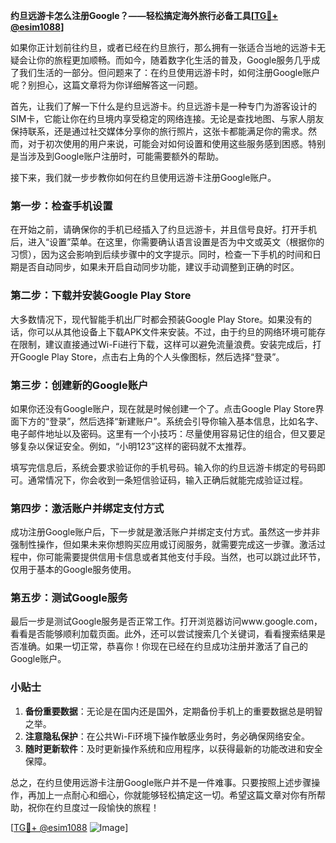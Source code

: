**约旦远游卡怎么注册Google？——轻松搞定海外旅行必备工具[[TG💪+ @esim1088](https://t.me/s/esim1088)]**

如果你正计划前往约旦，或者已经在约旦旅行，那么拥有一张适合当地的远游卡无疑会让你的旅程更加顺畅。而如今，随着数字化生活的普及，Google服务几乎成了我们生活的一部分。但问题来了：在约旦使用远游卡时，如何注册Google账户呢？别担心，这篇文章将为你详细解答这一问题。

首先，让我们了解一下什么是约旦远游卡。约旦远游卡是一种专门为游客设计的SIM卡，它能让你在约旦境内享受稳定的网络连接。无论是查找地图、与家人朋友保持联系，还是通过社交媒体分享你的旅行照片，这张卡都能满足你的需求。然而，对于初次使用的用户来说，可能会对如何设置和使用这些服务感到困惑。特别是当涉及到Google账户注册时，可能需要额外的帮助。

接下来，我们就一步步教你如何在约旦使用远游卡注册Google账户。

### 第一步：检查手机设置

在开始之前，请确保你的手机已经插入了约旦远游卡，并且信号良好。打开手机后，进入“设置”菜单。在这里，你需要确认语言设置是否为中文或英文（根据你的习惯），因为这会影响到后续步骤中的文字提示。同时，检查一下手机的时间和日期是否自动同步，如果未开启自动同步功能，建议手动调整到正确的时区。

### 第二步：下载并安装Google Play Store

大多数情况下，现代智能手机出厂时都会预装Google Play Store。如果没有的话，你可以从其他设备上下载APK文件来安装。不过，由于约旦的网络环境可能存在限制，建议直接通过Wi-Fi进行下载，这样可以避免流量浪费。安装完成后，打开Google Play Store，点击右上角的个人头像图标，然后选择“登录”。

### 第三步：创建新的Google账户

如果你还没有Google账户，现在就是时候创建一个了。点击Google Play Store界面下方的“登录”，然后选择“新建账户”。系统会引导你输入基本信息，比如名字、电子邮件地址以及密码。这里有一个小技巧：尽量使用容易记住的组合，但又要足够复杂以保证安全。例如，“小明123”这样的密码就不太推荐。

填写完信息后，系统会要求验证你的手机号码。输入你的约旦远游卡绑定的号码即可。通常情况下，你会收到一条短信验证码，输入正确后就能完成验证过程。

### 第四步：激活账户并绑定支付方式

成功注册Google账户后，下一步就是激活账户并绑定支付方式。虽然这一步并非强制性操作，但如果未来你想购买应用或订阅服务，就需要完成这一步骤。激活过程中，你可能需要提供信用卡信息或者其他支付手段。当然，也可以跳过此环节，仅用于基本的Google服务使用。

### 第五步：测试Google服务

最后一步是测试Google服务是否正常工作。打开浏览器访问www.google.com，看看是否能够顺利加载页面。此外，还可以尝试搜索几个关键词，看看搜索结果是否准确。如果一切正常，恭喜你！你现在已经在约旦成功注册并激活了自己的Google账户。

### 小贴士

1. **备份重要数据**：无论是在国内还是国外，定期备份手机上的重要数据总是明智之举。
2. **注意隐私保护**：在公共Wi-Fi环境下操作敏感业务时，务必确保网络安全。
3. **随时更新软件**：及时更新操作系统和应用程序，以获得最新的功能改进和安全保障。

总之，在约旦使用远游卡注册Google账户并不是一件难事。只要按照上述步骤操作，再加上一点耐心和细心，你就能够轻松搞定这一切。希望这篇文章对你有所帮助，祝你在约旦度过一段愉快的旅程！

[[TG💪+ @esim1088](https://t.me/s/esim1088) ![Image](https://i.postimg.cc/4NQfJmqS/Snipaste-2025-05-13-00-14-12.png)]